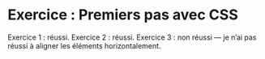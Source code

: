 # Exercice : Premiers pas avec CSS

Exercice 1 : réussi.
Exercice 2 : réussi.
Exercice 3 : non réussi — je n’ai pas réussi à aligner les éléments horizontalement.